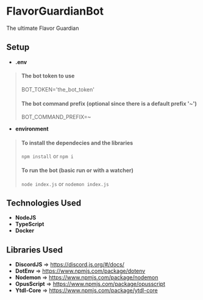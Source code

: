 # FlavorGuardianBot
The ultimate Flavor Guardian

## Setup
- __.env__
> #### The bot token to use
> BOT_TOKEN='the_bot_token'
> #### The bot command prefix (**optional** since there is a default prefix '~')
> BOT_COMMAND_PREFIX=~ 
- __environment__
> #### To install the dependecies and the libraries
> ``npm install`` or ``npm i``
> #### To run the bot (basic run or with a watcher)
> ``node index.js`` or ``nodemon index.js``


## Technologies Used
- __NodeJS__
- __TypeScript__
- __Docker__

## Libraries Used
- __DiscordJS__ => https://discord.js.org/#/docs/
- __DotEnv__ => https://www.npmjs.com/package/dotenv
- __Nodemon__ => https://www.npmjs.com/package/nodemon
- __OpusScript__ => https://www.npmjs.com/package/opusscript
- __Ytdl-Core__ => https://www.npmjs.com/package/ytdl-core

